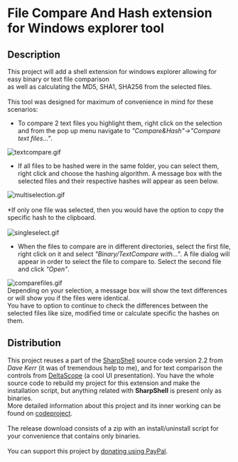                 
<div class="wikidoc">
<h1>File Compare And Hash extension for Windows explorer tool</h1>
<h2>Description</h2>
This project will add a shell extension for windows explorer allowing for easy binary or text file comparison
<br>
as well as calculating the MD5, SHA1, SHA256 from the selected files.<br>
<br>
This tool was designed for maximum of convenience in mind for these scenarios:<br>
<ul>
<li>To compare 2 text files you highlight them, right click on the selection and from the pop up menu navigate to
<i>&quot;Compare&amp;Hash&quot;-&gt;&quot;Compare text files...&quot;</i>.</li></ul>
<img src="http://download-codeplex.sec.s-msft.com/Download?ProjectName=FileCompareAndHash&DownloadId=1477934" alt="textcompare.gif" title="textcompare.gif"><br>
<ul>
<li>If all files to be hashed were in the same folder, you can select them, right click and choose the hashing algorithm. A message box with the selected files and their respective hashes will appear as seen below.</li></ul>
<img src="http://download-codeplex.sec.s-msft.com/Download?ProjectName=FileCompareAndHash&DownloadId=1477697" alt="multiselection.gif" title="multiselection.gif"><br>
<br>
*If only one file was selected, then you would have the option to copy the specific hash to the clipboard.<br>
<br>
<img src="http://download-codeplex.sec.s-msft.com/Download?ProjectName=FileCompareAndHash&DownloadId=1477696" alt="singleselect.gif" title="singleselect.gif"><br>
<ul>
<li>When the files to compare are in different directories, select the first file, right click on it and select
<i>&quot;Binary/TextCompare with...&quot;</i>. A file dialog will appear in order to select the file to compare to. Select the second file and click
<i>&quot;Open&quot;</i>. </li></ul>
<img src="http://download-codeplex.sec.s-msft.com/Download?ProjectName=FileCompareAndHash&DownloadId=1477695" alt="comparefiles.gif" title="comparefiles.gif"><br>
Depending on your selection, a message box will show the text differences or will show you if the files were identical.
<br>
You have to option to continue to check the differences between the selected files like size, modified time or calculate specific the hashes on them.<br>
<h2>Distribution</h2>
This project reuses a part of the <a href="http://sharpshell.codeplex.com">SharpShell</a> source code version 2.2 from
<i>Dave Kerr</i> (it was of tremendous help to me), and for text comparison the controls from
<a href="http://www.codeproject.com/Articles/42007/DeltaScope">DeltaScope</a> (a cool UI presentation). You have the whole source code to rebuild my project for this extension and make the installation script, but anything related with
<b>SharpShell</b> is present only as binaries.<br>
More detailed information about this project and its inner working can be found on
<a href="http://www.codeproject.com/Articles/1016022/File-Compare-And-Hash-extension-for-Windows-explor">
codeproject</a>.<br>
<br>
The release download consists of a zip with an install/uninstall script for your convenience that contains only binaries.<br>
<br>
You can support this project by <a href="https://www.paypal.com/cgi-bin/webscr?cmd=_s-xclick&amp;hosted_button_id=3UNEYK64HSWTJ">
donating using PayPal</a>.</div>
